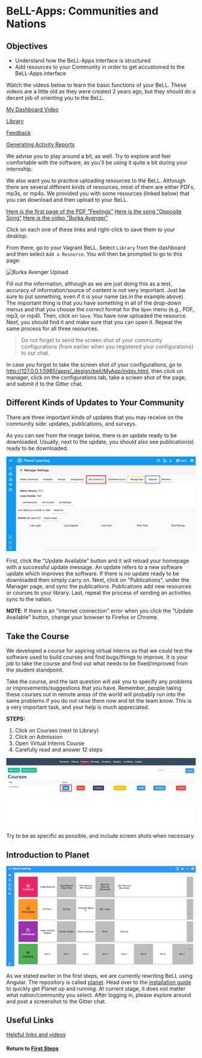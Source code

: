# BeLL-Apps: Communities and Nations

## Objectives

* Understand how the BeLL-Apps interface is structured
* Add resources to your Community in order to get accustomed to the BeLL-Apps interface

Watch the videos below to learn the basic functions of your BeLL. These videos are a little old as they were created 2 years ago, but they should do a decent job of orienting you to the BeLL.   

[My Dashboard Video](movies/vi-mydashboard.mp4)

[Library](movies/vi-library.mp4)

[Feedback](movies/vi-feedback.mp4)

[Generating Activity Reports](movies/vi-generatingactivityreports.mp4)

We advise you to play around a bit, as well. Try to explore and feel comfortable with the software, as you'll be using it quite a bit during your internship.

We also want you to practice uploading resources to the BeLL. Although there are several different kinds of resources, most of them are either PDFs, mp3s, or mp4s. We provided you with some resources (linked below) that you can download and then upload to your BeLL.

[Here is the first page of the PDF "Feelings"](pdf/vi-feelings.pdf)
[Here is the song "Opposite Song"](music/vi-oppositesong.mp3)
[Here is the video "Burka Avenger"](movies/vi-burkaavenger.mp4)

Click on each one of these links and right-click to save them to your desktop.

From there, go to your Vagrant BeLL. Select `Library` from the dashboard and then select `Add a Resource`. You will then be prompted to go to this page:

![Burka Avenger Upload](images/vi-add-new-resource.png)

Fill out the information, although as we are just doing this as a test, accuracy of information/source of content is not very important. Just be sure to put something, even if it is your name (as in the example above). The important thing is that you have something in all of the drop-down menus and that you choose the correct format for the `Open` menu (e.g., PDF, mp3, or mp4). Then, click on `Save`. You have now uploaded the resource. Next, you should find it and make sure that you can open it. Repeat the same process for all three resources.

>Do not forget to send the screen shot of your community configurations (from earlier when you registered your configurations) to our chat.

In case you forgot to take the screen shot of your configurations, go to http://127.0.0.1:5985/apps/_design/bell/MyApp/index.html, then click on manager, click on the configurations tab, take a screen shot of the page, and submit it to the Gitter chat.

## Different Kinds of Updates to Your Community

There are three important kinds of updates that you may receive on the community side: updates, publications, and surveys. 

As you can see from the image below, there is an update ready to be downloaded. Usually, next to the update, you should also see  publication(s) ready to be downloaded.

![Update from the nation](images/vi-update-publication.png "Dashboard in your localhost")

First, click the "Update Available" button and it will reload your homepage with a successful update message. An update refers to a new software update which improves the software. If there is no update ready to be downloaded then simply carry on. Next, click on "Publications", under the Manager page, and sync the publications. Publications add new resources or courses to your library. Last, repeat the process of sending an activities sync to the nation.

**NOTE**: If there is an "internet connection" error when you click the "Update Available" button, change your browser to Firefox or Chrome.

## Take the Course

We developed a course for aspiring virtual interns so that we could test the software used to build courses and find bugs/things to improve. It is your job to take the course and find out what needs to be fixed/improved from the student standpoint.

Take the course, and the last question will ask you to specify any problems or improvements/suggestions that you have. Remember, people taking these courses out in remote areas of the world will probably run into the same problems if you do not raise them now and let the team know. This is a very important task, and your help is much appreciated.
    
**STEPS:**
1. Click on Courses (next to Library)
2. Click on Admission
3. Open Virtual Interns Course
4. Carefully read and answer 12 steps

![Take the Course](images/vi-take-the-course.png)

Try to be as specific as possible, and include screen shots when necessary.

## Introduction to Planet

![Planet UI Screenshot](images/vi-planet-ui-screenshot.png)

As we stated earlier in the first steps, we are currently rewriting BeLL using Angular. The repository is called [planet](https://github.com/ole-vi/planet). Head over to the [installation guide](#!pages/robots/rbts-angular.md#Installation) to quickly get Planet up and running. At current stage, it does not matter what nation/community you select. After logging in, please explore around and post a screenshot to the Gitter chat.

## Useful Links

[Helpful links and videos](vi-faq.md#Helpful_Links)

#### Return to [First Steps](vi-first-steps.md#Step_4_-_BeLL-Apps_Tutorial)

